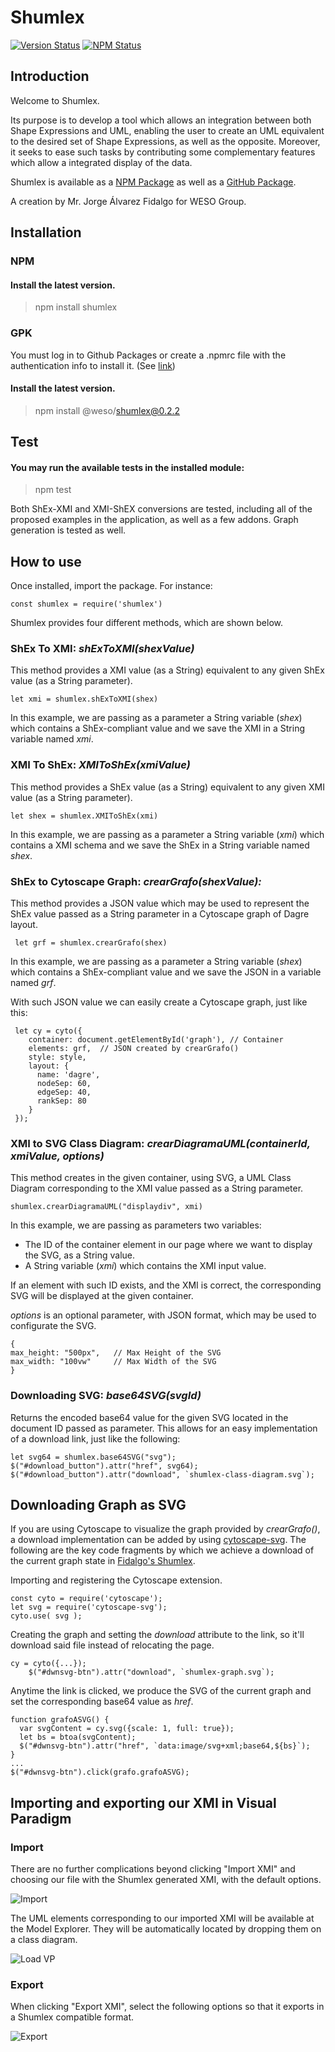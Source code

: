 # Shumlex
[![Version Status](https://img.shields.io/badge/version-0.6.0-green.svg)](https://github.com/weso/shumlex) [![NPM Status](https://img.shields.io/badge/npm-0.5.2-blue.svg)](https://www.npmjs.com/package/shumlex)

## Introduction
Welcome to Shumlex. 

Its purpose is to develop a tool which allows an integration between both Shape Expressions and UML, enabling the user to create an UML equivalent to the desired set of Shape Expressions, as well as the opposite. Moreover, it seeks to ease such tasks by contributing some complementary features which allow a integrated display of the data.

Shumlex is available as a [NPM Package](https://www.npmjs.com/package/shumlex) as well as a [GitHub Package](https://github.com/weso/shumlex/packages/436974).

A creation by Mr. Jorge Álvarez Fidalgo for WESO Group.

## Installation

### NPM

#### Install the latest version.
> npm install shumlex

### GPK

You must log in to Github Packages or create a .npmrc file with the authentication info to install it. (See [link](https://docs.github.com/es/free-pro-team@latest/packages/using-github-packages-with-your-projects-ecosystem/configuring-npm-for-use-with-github-packages))

#### Install the latest version.
> npm install @weso/shumlex@0.2.2


## Test

#### You may run the available tests in the installed module:
> npm test

Both ShEx-XMI and XMI-ShEX conversions are tested, including all of the proposed examples in the application, as well as a few addons. Graph generation is tested as well.

## How to use

Once installed, import the package. For instance:

```
const shumlex = require('shumlex')
```

Shumlex provides four different methods, which are shown below.

### ShEx To XMI: _shExToXMI(shexValue)_

This method provides a XMI value (as a String) equivalent to any given ShEx value (as a String parameter).

```
let xmi = shumlex.shExToXMI(shex)
```

In this example, we are passing as a parameter a String variable (_shex_) which contains a ShEx-compliant value and we save the XMI in a String variable named _xmi_.

### XMI To ShEx: _XMIToShEx(xmiValue)_

This method provides a ShEx value (as a String) equivalent to any given XMI value (as a String parameter).

```
let shex = shumlex.XMIToShEx(xmi)
```

In this example, we are passing as a parameter a String variable (_xmi_) which contains a XMI schema and we save the ShEx in a String variable named _shex_.

### ShEx to Cytoscape Graph: _crearGrafo(shexValue):_

This method provides a JSON value which may be used to represent the ShEx value passed as a String parameter in a Cytoscape graph of Dagre layout.

```
 let grf = shumlex.crearGrafo(shex)
 ```

In this example, we are passing as a parameter a String variable (_shex_) which contains a ShEx-compliant value and we save the JSON in a variable named _grf_.

With such JSON value we can easily create a Cytoscape graph, just like this:

```
 let cy = cyto({
    container: document.getElementById('graph'), // Container
    elements: grf,  // JSON created by crearGrafo()
    style: style,
    layout: {
      name: 'dagre',
      nodeSep: 60,
      edgeSep: 40,
      rankSep: 80
    }
 });
```

### XMI to SVG Class Diagram: _crearDiagramaUML(containerId, xmiValue, options)_

This method creates in the given container, using SVG, a UML Class Diagram corresponding to the XMI value passed as a String parameter.

```
shumlex.crearDiagramaUML("displaydiv", xmi)
```

In this example, we are passing as parameters two variables:
* The ID of the container element in our page where we want to display the SVG, as a String value.
* A String variable (_xmi_) which contains the XMI input value.

If an element with such ID exists, and the XMI is correct, the corresponding SVG will be displayed at the given container.

_options_ is an optional parameter, with JSON format, which may be used to configurate the SVG.
```
{
max_height: "500px",   // Max Height of the SVG
max_width: "100vw"     // Max Width of the SVG
}
```

### Downloading SVG: _base64SVG(svgId)_

Returns the encoded base64 value for the given SVG located in the document ID passed as parameter. This allows for an easy implementation of a download link, just like the following:
```
let svg64 = shumlex.base64SVG("svg");
$("#download_button").attr("href", svg64);
$("#download_button").attr("download", `shumlex-class-diagram.svg`);
```

## Downloading Graph as SVG
If you are using Cytoscape to visualize the graph provided by _crearGrafo()_, a download implementation can be added by using [cytoscape-svg](https://github.com/kinimesi/cytoscape-svg). The following are the key code fragments by which we achieve a download of the current graph state in [Fidalgo's Shumlex](https://jorgealvarezfidalgo.github.io/Shumlex/web/html/grafo.html).

Importing and registering the Cytoscape extension.
```
const cyto = require('cytoscape');
let svg = require('cytoscape-svg');
cyto.use( svg );
```
Creating the graph and setting the _download_ attribute to the link, so it'll download said file instead of relocating the page.
```
cy = cyto({...});
	$("#dwnsvg-btn").attr("download", `shumlex-graph.svg`);
```
Anytime the link is clicked, we produce the SVG of the current graph and set the corresponding base64 value as _href_. 
```
function grafoASVG() {
  var svgContent = cy.svg({scale: 1, full: true});
  let bs = btoa(svgContent);
  $("#dwnsvg-btn").attr("href", `data:image/svg+xml;base64,${bs}`);
}
...
$("#dwnsvg-btn").click(grafo.grafoASVG);
```

## Importing and exporting our XMI in Visual Paradigm

### Import
There are no further complications beyond clicking "Import XMI" and choosing our file with the Shumlex generated XMI, with the default options.

![Import](https://github.com/jorgealvarezfidalgo/Shumlex/blob/master/docs/img/importxmi.PNG)

The UML elements corresponding to our imported XMI will be available at the Model Explorer. They will be automatically located by dropping them on a class diagram.

![Load VP](https://github.com/jorgealvarezfidalgo/Shumlex/blob/master/docs/img/cargarvp.PNG)

### Export
When clicking "Export XMI", select the following options so that it exports in a Shumlex compatible format.

![Export](https://github.com/jorgealvarezfidalgo/Shumlex/blob/master/docs/img/exportxmi.PNG)

